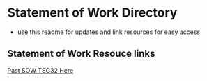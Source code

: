 # Statement of Work Directory
- use this readme for updates and link resources for easy access

## Statement of Work Resouce links
[Past SOW TSG32 Here](<StatementOfWork\Resources\EE_1_01_SOW_CRC.pdf>)